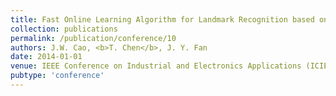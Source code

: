 ```yaml
---
title: Fast Online Learning Algorithm for Landmark Recognition based on BoW Framework
collection: publications
permalink: /publication/conference/10
authors: J.W. Cao, <b>T. Chen</b>, J. Y. Fan
date: 2014-01-01
venue: IEEE Conference on Industrial and Electronics Applications (ICIEA)
pubtype: 'conference'
---
```


<!-- paperurl: 'http://academicpages.github.io/files/paper1.pdf'
citation: 'Your Name, You. (2009). &quot;Paper Title Number 1.&quot; <i>Journal 1</i>. 1(1).' -->
<!-- [Download paper here](http://academicpages.github.io/files/paper1.pdf) -->
